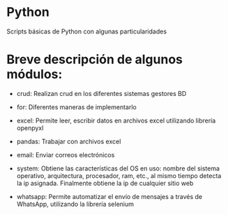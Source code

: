 # Python
Scripts básicas de Python con algunas particularidades

# Breve descripción de algunos módulos:

* crud: 
  Realizan crud en los diferentes sistemas gestores BD
 
* for: 
  Diferentes maneras de implementarlo

* excel: 
  Permite leer, escribir datos en archivos excel utilizando librería openpyxl

* pandas: 
  Trabajar con archivos excel

* email: 
  Enviar correos electrónicos

* system: 
  Obtiene las características del OS en uso: nombre del sistema operativo, arquitectura, procesador, ram, etc., al mismo tiempo detecta la ip asignada. Finalmente obtiene la ip de cualquier sitio web

* whatsapp: 
  Permite automatizar el envío de mensajes a través de WhatsApp, utilizando la librería selenium
